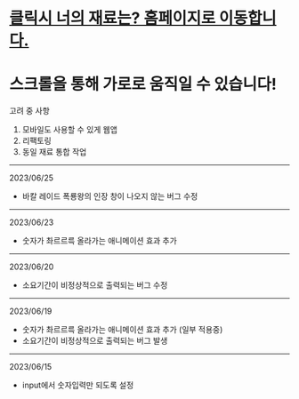# [클릭시 너의 재료는? 홈페이지로 이동합니다.](https://cet4713.cafe24.com/) 
# 스크롤을 통해 가로로 움직일 수 있습니다!

고려 중 사항
1. 모바일도 사용할 수 있게 웹앱
2. 리팩토링
3. 동일 재료 통합 작업
---

2023/06/25
* 바칼 레이드 폭룡왕의 인장 창이 나오지 않는 버그 수정

---
2023/06/23
* 숫자가 촤르르륵 올라가는 애니메이션 효과 추가

---
2023/06/20
* 소요기간이 비정상적으로 출력되는 버그 수정

---
2023/06/19
* 숫자가 촤르르륵 올라가는 애니메이션 효과 추가 (일부 적용중)
* 소요기간이 비정상적으로 출력되는 버그 발생

---
2023/06/15
* input에서 숫자입력만 되도록 설정
